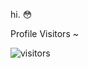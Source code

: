 hi. 😳

<!--START_SECTION:waka-->
<!--END_SECTION:waka-->

Profile Visitors ~

![visitors](https://visitor-badge.glitch.me/badge?page_id=FrostX-Official.FrostX-Official)
